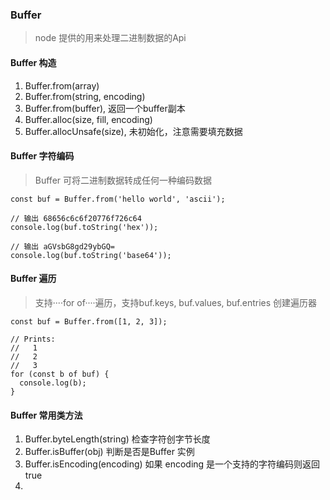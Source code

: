 ### Buffer

> node 提供的用来处理二进制数据的Api

#### Buffer 构造

1. Buffer.from(array)
2. Buffer.from(string, encoding)
3. Buffer.from(buffer), 返回一个buffer副本
4. Buffer.alloc(size, fill, encoding)
5. Buffer.allocUnsafe(size), 未初始化，注意需要填充数据

#### Buffer 字符编码

> Buffer 可将二进制数据转成任何一种编码数据

    const buf = Buffer.from('hello world', 'ascii');

    // 输出 68656c6c6f20776f726c64
    console.log(buf.toString('hex'));

    // 输出 aGVsbG8gd29ybGQ=
    console.log(buf.toString('base64'));


#### Buffer 遍历
 > 支持····for of····遍历，支持buf.keys, buf.values, buf.entries 创建遍历器

    const buf = Buffer.from([1, 2, 3]);

    // Prints:
    //   1
    //   2
    //   3
    for (const b of buf) {
      console.log(b);
    }

#### Buffer 常用类方法
1. Buffer.byteLength(string) 检查字符创字节长度
2. Buffer.isBuffer(obj) 判断是否是Buffer 实例
3. Buffer.isEncoding(encoding) 如果 encoding 是一个支持的字符编码则返回 true
4. 